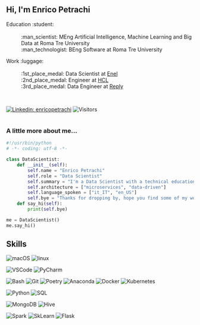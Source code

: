 <h2> Hi, I'm Enrico Petrachi</h2>

<p> 
    <dl>
        <dt>Education :student:</dt></br>
        <dd>:man_scientist: MEng Artificial Intelligence, Machine Learning and Big Data at Roma Tre University</a></dd>
        <dd>:man_technologist: BEng Software at Roma Tre University</a></dd>
    </dl>
    <dl>
        <dt>Work :luggage:</dt></br>
        <dd>:1st_place_medal: Data Scientist at <a href="https://www.enel.it">Enel</a></dd>
        <dd>:2nd_place_medal: Engineer at <a href="https://www.hcltechsw.com">HCL</a></dd>
        <dd>:3rd_place_medal: Data Engineer at <a href="https://www.reply.com">Reply</a></dd>
    </dl>
    </br>
</p>


[![Linkedin: enricopetrachi](https://img.shields.io/badge/-EnricoPetrachi-blue?style=flat-square&logo=Linkedin&logoColor=white&link=https://www.linkedin.com/in/thaianebraga/)](https://www.linkedin.com/in/enricopetrachi/)
![Visitors](https://visitor-badge.laobi.icu/badge?page_id=e-petrachi.e-petrachi)
#

### A little more about me...  


```python
#!/usr/bin/python
# -*- coding: utf-8 -*-

class DataScientist:
    def __init__(self):
        self.name = "Enrico Petrachi"
        self.role = "Data Scientist"
        self.summary = "I'm a Data Scientist with a technical education. I approach data science problems from a business point of view and I use the agile approach to quickly deliver results and improve them iteratively."
        self.architecture = ["microservices", "data-driven"]
        self.language_spoken = ["it_IT", "en_US"]
        self.bye = "Thanks for dropping by, hope you find some of my work interesting."
    def say_hi(self):
        print(self.bye)

me = DataScientist()
me.say_hi()
```

## Skills



![macOS](https://img.shields.io/badge/mac-OS-black?logo=apple&logoColor=white)
![linux](https://img.shields.io/badge/linux-OS-black?logo=linux&logoColor=white)

![VSCode](https://img.shields.io/badge/VSCode-Editor-black?logo=visual-studio-code&logoColor=white)
![PyCharm](https://img.shields.io/badge/PyCharm-Editor-black?logo=PyCharm&logoColor=white)

![Bash](https://img.shields.io/badge/Bash-Tools-black?logo=gnu-bash&logoColor=white)
![Git](https://img.shields.io/badge/Git-Tools-black?logo=git&logoColor=white)
![Poetry](https://img.shields.io/badge/Poetry-Tools-black?logo=Poetry&logoColor=white)
![Anaconda](https://img.shields.io/badge/Anaconda-Tools-black?logo=Anaconda&logoColor=white)
![Docker](https://img.shields.io/badge/Docker-Tools-black?logo=Docker&logoColor=white)
![Kubernetes](https://img.shields.io/badge/Kubernetes-Tools-black?logo=kubernetes&logoColor=white)

![Python](https://img.shields.io/badge/Python-Code-black?logo=python&logoColor=white)
![SQL](https://img.shields.io/badge/SQL-Code-black?logo=sql&logoColor=white)

![MongoDB](https://img.shields.io/badge/MongoDB-Database-black?logo=MongoDB&logoColor=white)
![Hive](https://img.shields.io/badge/Hive-Database-black?logo=ApacheHive&logoColor=white)

![Spark](https://img.shields.io/badge/Spark-Libs-black?logo=ApacheSpark&logoColor=white)
![SkLearn](https://img.shields.io/badge/SkLearn-Libs-black?logo=scikit-learn&logoColor=white)
![Flask](https://img.shields.io/badge/Flask-Libs-black?logo=Flask&logoColor=white)


<style>
dd {
  margin-bottom: 0;
}
</style>